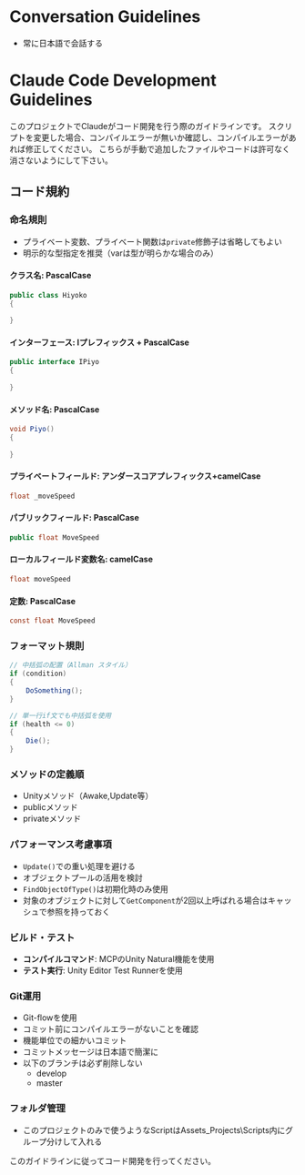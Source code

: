 
# Conversation Guidelines

- 常に日本語で会話する

# Claude Code Development Guidelines

このプロジェクトでClaudeがコード開発を行う際のガイドラインです。
スクリプトを変更した場合、コンパイルエラーが無いか確認し、コンパイルエラーがあれば修正してください。
こちらが手動で追加したファイルやコードは許可なく消さないようにして下さい。

## コード規約

### 命名規則
- プライベート変数、プライベート関数は`private`修飾子は省略してもよい
- 明示的な型指定を推奨（varは型が明らかな場合のみ）

#### クラス名: PascalCase

```csharp
public class Hiyoko
{
    
}
```
#### インターフェース: Iプレフィックス + PascalCase
```csharp
public interface IPiyo
{
    
}
```
#### メソッド名: PascalCase
```csharp
void Piyo()
{
    
}
```
#### プライベートフィールド: アンダースコアプレフィックス+camelCase
```csharp
float _moveSpeed
```
#### パブリックフィールド: PascalCase
```csharp
public float MoveSpeed
```
#### ローカルフィールド変数名: camelCase
```csharp
float moveSpeed
```
#### 定数: PascalCase
```csharp
const float MoveSpeed
```

### フォーマット規則
```csharp
// 中括弧の配置（Allman スタイル）
if (condition)
{
    DoSomething();
}

// 単一行if文でも中括弧を使用
if (health <= 0)
{
    Die();
}
```
### メソッドの定義順
- Unityメソッド（Awake,Update等）
- publicメソッド
- privateメソッド

### パフォーマンス考慮事項
- `Update()`での重い処理を避ける
- オブジェクトプールの活用を検討
- `FindObjectOfType()`は初期化時のみ使用
- 対象のオブジェクトに対して`GetComponent`が2回以上呼ばれる場合はキャッシュで参照を持っておく

### ビルド・テスト
- **コンパイルコマンド**: MCPのUnity Natural機能を使用
- **テスト実行**: Unity Editor Test Runnerを使用

### Git運用
- Git-flowを使用
- コミット前にコンパイルエラーがないことを確認
- 機能単位での細かいコミット
- コミットメッセージは日本語で簡潔に
- 以下のブランチは必ず削除しない
  - develop
  - master

### フォルダ管理
- このプロジェクトのみで使うようなScriptはAssets\_Projects\Scripts内にグループ分けして入れる


このガイドラインに従ってコード開発を行ってください。